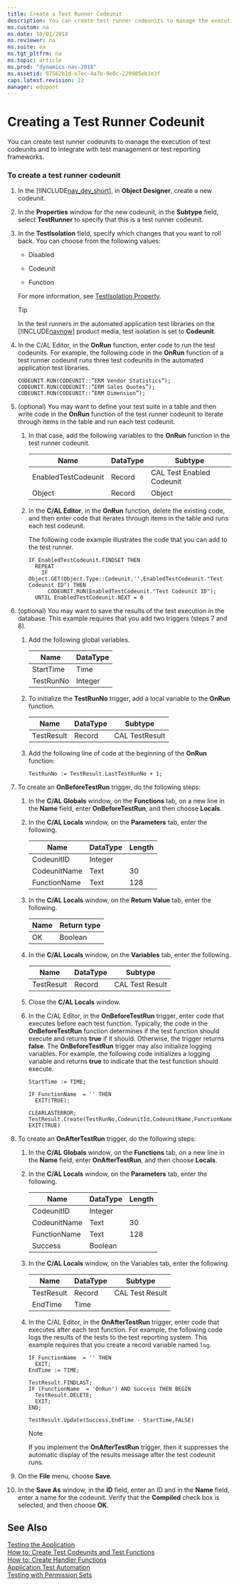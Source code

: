 ```yaml
---
title: Create a Test Runner Codeunit
description: You can create test runner codeunits to manage the execution of test codeunits and to integrate with test management or test reporting frameworks.
ms.custom: na
ms.date: 10/01/2018
ms.reviewer: na
ms.suite: na
ms.tgt_pltfrm: na
ms.topic: article
ms.prod: "dynamics-nav-2018"
ms.assetid: 97562b1d-e7ec-4a7b-9e0c-229905eb3e3f
caps.latest.revision: 23
manager: edupont
---
```

# Creating a Test Runner Codeunit
You can create test runner codeunits to manage the execution of test codeunits and to integrate with test management or test reporting frameworks.  

### To create a test runner codeunit  

1.  In the [!INCLUDE[nav_dev_short](includes/nav_dev_short_md.md)], in **Object Designer**, create a new codeunit.  

2.  In the **Properties** window for the new codeunit, in the **Subtype** field, select **TestRunner** to specify that this is a test runner codeunit.  

3.  In the **TestIsolation** field, specify which changes that you want to roll back. You can choose from the following values:  

    -   Disabled  

    -   Codeunit  

    -   Function  

     For more information, see [TestIsolation Property](TestIsolation-Property.md).  

    > [!TIP]  
    >  In the test runners in the automated application test libraries on the [!INCLUDE[navnow](includes/navnow_md.md)] product media, test isolation is set to **Codeunit**.  

4.  In the C/AL Editor, in the **OnRun** function, enter code to run the test codeunits. For example, the following code in the **OnRun** function of a test runner codeunit runs three test codeunits in the automated application test libraries.  

    ```  
    CODEUNIT.RUN(CODEUNIT::”ERM Vendor Statistics”);   
    CODEUNIT.RUN(CODEUNIT::”ERM Sales Quotes”);   
    CODEUNIT.RUN(CODEUNIT::”ERM Dimension”);   
    ```  

5.  \(optional\) You may want to define your test suite in a table and then write code in the **OnRun** function of the test runner codeunit to iterate through items in the table and run each test codeunit.  

    1.  In that case, add the following variables to the **OnRun** function in the test runner codeunit.  

        |Name|DataType|Subtype|  
        |----------|--------------|-------------|  
        |EnabledTestCodeunit|Record|CAL Test Enabled Codeunit|  
        |Object|Record|Object|  

    2.  In the **C/AL Editor**, in the **OnRun** function, delete the existing code, and then enter code that iterates through items in the table and runs each test codeunit.  

         The following code example illustrates the code that you can add to the test runner.  

        ```  
        IF EnabledTestCodeunit.FINDSET THEN  
          REPEAT  
            IF Object.GET(Object.Type::Codeunit,'',EnabledTestCodeunit."Test Codeunit ID") THEN  
              CODEUNIT.RUN(EnabledTestCodeunit."Test Codeunit ID");  
          UNTIL EnabledTestCodeunit.NEXT = 0  

        ```  

6.  \(optional\) You may want to save the results of the test execution in the database. This example requires that you add two triggers \(steps 7 and 8\).  

    1.  Add the following global variables.  

        |Name|DataType|  
        |----------|--------------|  
        |StartTime|Time|  
        |TestRunNo|Integer|  

    2.  To initialize the **TestRunNo** trigger, add a local variable to the **OnRun** function.  

        |Name|DataType|Subtype|  
        |----------|--------------|-------------|  
        |TestResult|Record|CAL TestResult|  

    3.  Add the following line of code at the beginning of the **OnRun** function:  

        ```  
        TestRunNo := TestResult.LastTestRunNo + 1;  
        ```  

7.  To create an **OnBeforeTestRun** trigger, do the following steps:  

    1.  In the **C/AL Globals** window, on the **Functions** tab, on a new line in the **Name** field, enter **OnBeforeTestRun**, and then choose **Locals**.  

    2.  In the **C/AL Locals** window, on the **Parameters** tab, enter the following.  

        |Name|DataType|Length|  
        |----------|--------------|------------|  
        |CodeunitID|Integer||  
        |CodeunitName|Text|30|  
        |FunctionName|Text|128|  

    3.  In the **C/AL Locals** window, on the **Return Value** tab, enter the following.  

        |Name|Return type|  
        |----------|-----------------|  
        |OK|Boolean|  

    4.  In the **C/AL Locals** window, on the **Variables** tab, enter the following.  

        |Name|DataType|Subtype|  
        |----------|--------------|-------------|  
        |TestResult|Record|CAL Test Result|  

    5.  Close the **C/AL Locals** window.  

    6.  In the C/AL Editor, in the **OnBeforeTestRun** trigger, enter code that executes before each test function. Typically, the code in the **OnBeforeTestRun** function determines if the test function should execute and returns **true** if it should. Otherwise, the trigger returns **false**. The **OnBeforeTestRun** trigger may also initialize logging variables. For example, the following code initializes a logging variable and returns **true** to indicate that the test function should execute.  

        ```  
        StartTime := TIME;  

        IF FunctionName  = '' THEN  
          EXIT(TRUE);  

        CLEARLASTERROR;  
        TestResult.Create(TestRunNo,CodeunitId,CodeunitName,FunctionName);  
        EXIT(TRUE)  
        ```  

8.  To create an **OnAfterTestRun** trigger, do the following steps:  

    1.  In the **C/AL Globals** window, on the **Functions** tab, on a new line in the **Name** field, enter **OnAfterTestRun**, and then choose **Locals**.  

    2.  In the **C/AL Locals** window, on the **Parameters** tab, enter the following.  

        |Name|DataType|Length|  
        |----------|--------------|------------|  
        |CodeunitID|Integer||  
        |CodeunitName|Text|30|  
        |FunctionName|Text|128|  
        |Success|Boolean||  

    3.  In the **C/AL Locals** window, on the Variables tab, enter the following.  

        |Name|DataType|Subtype|  
        |----------|--------------|-------------|  
        |TestResult|Record|CAL Test Result|  
        |EndTime|Time||  

    4.  In the C/AL Editor, in the **OnAfterTestRun** trigger, enter code that executes after each test function. For example, the following code logs the results of the tests to the test reporting system. This example requires that you create a record variable named `log`.  

        ```  
        IF FunctionName  = '' THEN  
          EXIT;  
        EndTime := TIME;  

        TestResult.FINDLAST;  
        IF (FunctionName  = 'OnRun') AND Success THEN BEGIN  
          TestResult.DELETE;  
          EXIT;  
        END;  

        TestResult.Update(Success,EndTime - StartTime,FALSE)  
        ```  

        > [!NOTE]  
        >  If you implement the **OnAfterTestRun** trigger, then it suppresses the automatic display of the results message after the test codeunit runs.  

9. On the **File** menu, choose **Save**.  

10. In the **Save As** window, in the **ID** field, enter an ID and in the **Name** field, enter a name for the codeunit. Verify that the **Compiled** check box is selected, and then choose **OK**.  

## See Also  
 [Testing the Application](Testing-the-Application.md)   
 [How to: Create Test Codeunits and Test Functions](How-to--Create-Test-Codeunits-and-Test-Functions.md)   
 [How to: Create Handler Functions](How-to--Create-Handler-Functions.md)   
 [Application Test Automation](Application-Test-Automation.md)  
[Testing with Permission Sets](testing-permissionsets.md)  
